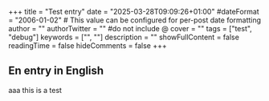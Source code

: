 +++
title = "Test entry"
date = "2025-03-28T09:09:26+01:00"
#dateFormat = "2006-01-02" # This value can be configured for per-post date formatting
author = ""
authorTwitter = "" #do not include @
cover = ""
tags = ["test", "debug"]
keywords = ["", ""]
description = ""
showFullContent = false
readingTime = false
hideComments = false
+++

## En entry in English
aaa this is a test
